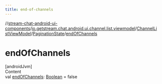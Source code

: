 ```yaml
---
title: end-of-channels
---
```

//[stream-chat-android-ui-components](../../../../index.md)/[io.getstream.chat.android.ui.channel.list.viewmodel](../../index.md)/[ChannelListViewModel](../index.md)/[PaginationState](index.md)/[endOfChannels](endOfChannels.md)



# endOfChannels  
[androidJvm]  
Content  
val [endOfChannels](endOfChannels.md): [Boolean](https://kotlinlang.org/api/latest/jvm/stdlib/kotlin/-boolean/index.html) = false  



